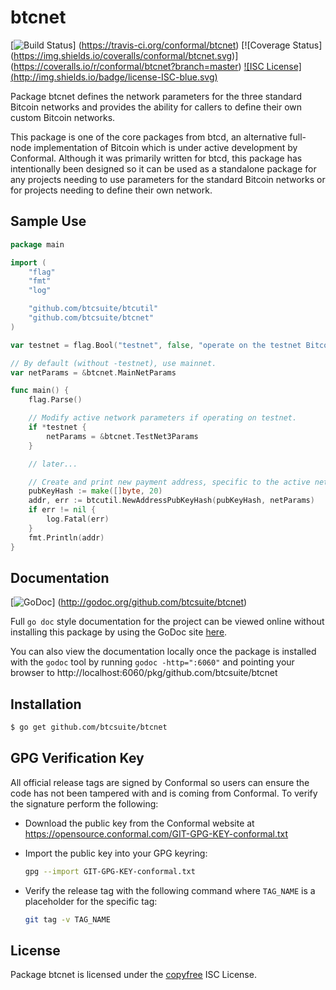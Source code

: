 btcnet
======

[![Build Status](http://img.shields.io/travis/conformal/btcnet.svg)]
(https://travis-ci.org/conformal/btcnet) [![Coverage Status]
(https://img.shields.io/coveralls/conformal/btcnet.svg)]
(https://coveralls.io/r/conformal/btcnet?branch=master) [![ISC License]
(http://img.shields.io/badge/license-ISC-blue.svg)](http://copyfree.org)

Package btcnet defines the network parameters for the three standard Bitcoin 
networks and provides the ability for callers to define their own custom 
Bitcoin networks.

This package is one of the core packages from btcd, an alternative full-node
implementation of Bitcoin which is under active development by Conformal.
Although it was primarily written for btcd, this package has intentionally been
designed so it can be used as a standalone package for any projects needing to
use parameters for the standard Bitcoin networks or for projects needing to
define their own network.

## Sample Use

```Go
package main

import (
	"flag"
	"fmt"
	"log"

	"github.com/btcsuite/btcutil"
	"github.com/btcsuite/btcnet"
)

var testnet = flag.Bool("testnet", false, "operate on the testnet Bitcoin network")

// By default (without -testnet), use mainnet.
var netParams = &btcnet.MainNetParams

func main() {
	flag.Parse()

	// Modify active network parameters if operating on testnet.
	if *testnet {
		netParams = &btcnet.TestNet3Params
	}

	// later...

	// Create and print new payment address, specific to the active network.
	pubKeyHash := make([]byte, 20)
	addr, err := btcutil.NewAddressPubKeyHash(pubKeyHash, netParams)
	if err != nil {
		log.Fatal(err)
	}
	fmt.Println(addr)
}
```

## Documentation

[![GoDoc](https://img.shields.io/badge/godoc-reference-blue.svg)]
(http://godoc.org/github.com/btcsuite/btcnet)

Full `go doc` style documentation for the project can be viewed online without
installing this package by using the GoDoc site
[here](http://godoc.org/github.com/btcsuite/btcnet).

You can also view the documentation locally once the package is installed with
the `godoc` tool by running `godoc -http=":6060"` and pointing your browser to
http://localhost:6060/pkg/github.com/btcsuite/btcnet

## Installation

```bash
$ go get github.com/btcsuite/btcnet
```

## GPG Verification Key

All official release tags are signed by Conformal so users can ensure the code
has not been tampered with and is coming from Conformal.  To verify the
signature perform the following:

- Download the public key from the Conformal website at
  https://opensource.conformal.com/GIT-GPG-KEY-conformal.txt

- Import the public key into your GPG keyring:
  ```bash
  gpg --import GIT-GPG-KEY-conformal.txt
  ```

- Verify the release tag with the following command where `TAG_NAME` is a
  placeholder for the specific tag:
  ```bash
  git tag -v TAG_NAME
  ```

## License

Package btcnet is licensed under the [copyfree](http://copyfree.org) ISC
License.
